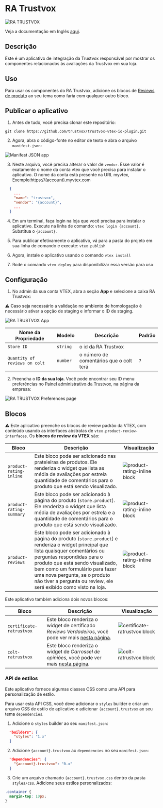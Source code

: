# RA Trustvox

![RA TRUSTVOX](https://ra-trustvox.intercom-attachments-1.com/i/o/386735661/6c801ddb284eaec619f98d66/file-u9QW9ZFVbA.png)

Veja a documentação em Inglês [aqui](./docs/README_EN.md).

## Descrição

Este é um aplicativo de integração da Trustvox responsável por mostrar os componentes relacionados às avaliações da Trustvox em sua loja.

## Uso

Para usar os componentes do RA Trustvox, adicione os blocos de [Reviews de produto](https://github.com/vtex-apps/product-review-interfaces/tree/master/example) ao seu tema como faria com qualquer outro bloco.

## Publicar o aplicativo

1. Antes de tudo, você precisa clonar este repositório:

```
git clone https://github.com/trustvox/trustvox-vtex-io-plugin.git
```

2. Agora, abra o código-fonte no editor de texto e abra o arquivo `manifest.json`:

![Manifest JSON app](/docs/assets/tree_manifest.json.png)

3. Neste arquivo, você precisa alterar o valor de `vendor`. Esse valor é exatamente o nome da conta vtex que você precisa para instalar o aplicativo. O nome da conta está presente na URL myvtex, Exemplo:https://{account}.myvtex.com

```json
  {
    ...
    "name": "trustvox",
    "vendor": "{account}",
    ...
  }
```

4. Em um terminal, faça login na loja que você precisa para instalar o aplicativo. Execute na linha de comando: `vtex login {account}`. Substitua o `{account}`.

5. Para publicar efetivamente o aplicativo, vá para a pasta do projeto em sua linha de comando e execute: `vtex publish`

6. Agora, instale o aplicativo usando o comando `vtex install`
7. Rode o comando `vtex deploy` para disponibilizar essa versão para uso

## Configuração

1. No admin da sua conta VTEX, abra a seção **App** e selecione a caixa RA Trustvox:

⚠️ Caso seja necessário a validação no ambiente de homologação é necessário ativar a opção de staging e informar o ID de staging.

![RA TRUSTVOX App](/docs/assets/app-settings.png)

| Nome da Propriedade      | Modelo     | Descrição                                          | Padrão |
| - | - | - | - |
| `Store ID` | `string` | o id da RA Trustvox | |
| `Quantity of reviews on colt` | `number` | o número de comentários que o colt terá | `7`

2. Preencha o **ID da sua loja**. Você pode encontrar seu ID menu preferências no [Painel administrativo da Trustvox](https://app.trustvox.com.br/auth/login), na página da empresa:

![RA TRUSTVOX Preferences page](/docs/assets/install-preferences-page.png)


## Blocos

⚠️ Este aplicativo preenche os blocos de review padrão da VTEX, com conteúdo usando as interfaces abstratas de `vtex.product-review-interfaces`. Os **blocos de review da VTEX** são:

| Bloco | Descrição | Visualização |
| - | - | - |
| `product-rating-inline` | Este bloco pode ser adicionado nas prateleiras de produtos. Ele renderiza o widget que lista as média de avaliações por estrela quantidade de comentários para o produto que está sendo visualizado. | ![product-rating-inline block](/docs/assets/product-rating-inline.png) |
| `product-rating-summary` | Este bloco pode ser adicionado à página do produto (`store.product`). Ele renderiza o widget que lista média de avaliações por estrela e a quantidade de comentários para o produto que está sendo visualizado. | ![product-rating-inline block](/docs/assets/product-rating-summary.png) |
| `product-reviews` | Este bloco pode ser adicionado à página do produto (`store.product`) e renderiza o widget principal que lista quaisquer comentários ou perguntas respondidas para o produto que está sendo visualizado, bem como um formulário para fazer uma nova pergunta, se o produto não tiver a pergunta ou review, ele será exibido como visto na loja. | ![product-rating-inline block](/docs/assets/product-reviews.png) |

Este aplicativo também adiciona dois novos blocos:

| Bloco | Descrição | Visualização |
| - | - | - |
| `certificate-ratrustvox` | Este bloco renderiza o widget de certificado *Reviews Verdadeiros*, você pode ver mais [nesta página](https://help.trustvox.com.br/pt-BR/articles/5551970-como-adicionar-e-exibir-o-selo-de-reviews-verdadeiros-no-seu-site). | ![certificate-ratrustvox block](/docs/assets/certificate-ratrustvox.png) |
| `colt-ratrustvox` | Este bloco renderiza o widget de *Carrossel de opiniões*, você pode ver mais [nesta página](https://help.trustvox.com.br/pt-BR/articles/5557670-como-adicionar-as-opinioes-de-loja-carrossel-da-ra-trustvox-em-seu-site). | ![colt-ratrustvox block](/docs/assets/colt-ratrustvox.png) |

### API de estilos

Este aplicativo fornece algumas classes CSS como uma API para personalização de estilo.

Para usar esta API CSS, você deve adicionar o `styles` builder e criar um arquivo CSS de estilo de aplicativo e adicionar `{account}.trustvox` ao seu tema `dependencies`.


1. Adicione o `styles` builder ao seu `manifest.json`:

```json
  "builders": {
    "styles": "1.x"
  }
```

2. Adicione `{account}.trustvox` ao `dependencies` no seu `manifest.json`:

```json
  "dependencies": {
    "{account}.trustvox": "0.x"
  }
```

3. Crie um arquivo chamado `{account}.trustvox.css` dentro da pasta `styles/css`. Adicione seus estilos personalizados: 

```css
.container {
  margin-top: 10px;
}
```
